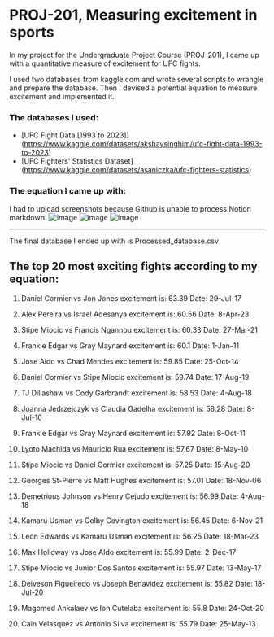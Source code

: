 # PROJ-201, Measuring excitement in sports
In my project for the Undergraduate Project Course (PROJ-201), I came up with a quantitative measure of excitement for UFC fights.

I used two databases from kaggle.com and wrote several scripts to wrangle and prepare the database. Then I devised a potential equation to measure excitement and implemented it.

### The databases I used:
* [UFC Fight Data [1993 to 2023]] (https://www.kaggle.com/datasets/akshaysinghim/ufc-fight-data-1993-to-2023)
* [UFC Fighters' Statistics Dataset] (https://www.kaggle.com/datasets/asaniczka/ufc-fighters-statistics)

### The equation I came up with:
I had to upload screenshots because Github is unable to process Notion markdown.
![image](https://github.com/N-alsharafi/PROJ-201/assets/103935821/89362e71-0ad7-4c9c-9ee9-d040442b9f2f)
![image](https://github.com/N-alsharafi/PROJ-201/assets/103935821/d28e86b9-d185-4914-bc59-f4bd493db8fc)
![image](https://github.com/N-alsharafi/PROJ-201/assets/103935821/ba088031-48bb-4e1d-8767-c21252ff9ece)


---
The final database I ended up with is Processed_database.csv

## The top 20 most exciting fights according to my equation:
1. Daniel Cormier vs Jon Jones  excitement is:  63.39
  Date:  29-Jul-17 

2. Alex Pereira vs Israel Adesanya  excitement is:  60.56
  Date:  8-Apr-23 

3. Stipe Miocic vs Francis Ngannou  excitement is:  60.33
  Date:  27-Mar-21 

4. Frankie Edgar vs Gray Maynard  excitement is:  60.1
  Date:  1-Jan-11 

5. Jose Aldo vs Chad Mendes  excitement is:  59.85
  Date:  25-Oct-14 

6. Daniel Cormier vs Stipe Miocic  excitement is:  59.74
  Date:  17-Aug-19 

7. TJ Dillashaw vs Cody Garbrandt  excitement is:  58.53
  Date:  4-Aug-18 

8. Joanna Jedrzejczyk vs Claudia Gadelha  excitement is:  58.28
  Date:  8-Jul-16 

9. Frankie Edgar vs Gray Maynard  excitement is:  57.92
  Date:  8-Oct-11 

10. Lyoto Machida vs Mauricio Rua  excitement is:  57.67
  Date:  8-May-10 

11. Stipe Miocic vs Daniel Cormier  excitement is:  57.25
  Date:  15-Aug-20 

12. Georges St-Pierre vs Matt Hughes  excitement is:  57.01
  Date:  18-Nov-06 

13. Demetrious Johnson vs Henry Cejudo  excitement is:  56.99
  Date:  4-Aug-18 

14. Kamaru Usman vs Colby Covington  excitement is:  56.45
  Date:  6-Nov-21 

15. Leon Edwards vs Kamaru Usman  excitement is:  56.25
  Date:  18-Mar-23 

16. Max Holloway vs Jose Aldo  excitement is:  55.99
  Date:  2-Dec-17 

17. Stipe Miocic vs Junior Dos Santos  excitement is:  55.97
  Date:  13-May-17 

18. Deiveson Figueiredo vs Joseph Benavidez  excitement is:  55.82
  Date:  18-Jul-20 

19. Magomed Ankalaev vs Ion Cutelaba  excitement is:  55.8
  Date:  24-Oct-20 

20. Cain Velasquez vs Antonio Silva  excitement is:  55.79
  Date:  25-May-13 

